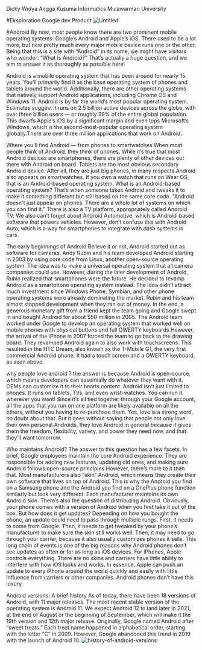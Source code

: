Dicky Widya Angga Kusuma
Informatics
Mulawarman University

#Eksploration Google dev Product
![Untitled](https://user-images.githubusercontent.com/54176971/134797077-b0181636-7983-4bb8-ad99-eac162f68d25.png)

#Android
By now, most people know there are two prominent mobile operating systems: Google’s Android and Apple’s iOS. There used to be a lot more, but now pretty much every major mobile device runs one or the other. Being that this is a site with “Android” in its name, we might have visitors who wonder: “What is Android?” That’s actually a huge question, and we aim to answer it as thoroughly as possible here!

Android is a mobile operating system that has been around for nearly 15 years. You’ll primarily find it as the base operating system of phones and tablets around the world. Additionally, there are other operating systems that natively support Android applications, including Chrome OS and Windows 11. Android is by far the world’s most popular operating system. Estimates suggest it runs on 2.5 billion active devices across the globe, with over three billion users — or roughly 39% of the entire global population. This dwarfs Apple’s iOS by a significant margin and even tops Microsoft’s Windows, which is the second-most-popular operating system globally.There are over three million applications that work on Android.

Where you’ll find Android — from phones to smartwatches
When most people think of Android, they think of phones. While it’s true that most Android devices are smartphones, there are plenty of other devices out there with Android on board. Tablets are the most obvious secondary Android device. After all, they are just big phones, in many respects.Android also appears on smartwatches. If you own a watch that runs on Wear OS, that is an Android-based operating system. What is an Android-based operating system? That’s when someone takes Android and tweaks it to make it something different but still based on the same core code. 
"Android doesn't just appear on phones. There are a whole lot of systems on which you can find it."
There is also a TV platform, appropriately called Android TV. We also can’t forget about Android Automotive, which is Android-based software that powers vehicles. However, don’t confuse this with Android Auto, which is a way for smartphones to integrate with dash systems in cars.

The early beginnings of Android
Believe it or not, Android started out as software for cameras. Andy Rubin and his team developed Android starting in 2003 by using core code from Linux, another open-source operating system. The idea was to make a universal operating system that all camera companies could use. 
  However, during the later development of Android, Rubin realized that smartphones were the future. He decided to revamp Android as a smartphone operating system instead. The idea didn’t attract much investment since Windows Phone, Symbian, and other phone operating systems were already dominating the market. Rubin and his team almost stopped development when they ran out of money.
  In the end, a generous monetary gift from a friend kept the team going and Google swept in and bought Android for about $50 million in 2005. The Android team worked under Google to develop an operating system that worked well on mobile phones with physical buttons and full QWERTY keyboards.However, the arrival of the iPhone in 2007 forced the team to go back to the drawing board. They revamped Android again to also work with touchscreens. This resulted in the HTC Dream, also known as the T-Mobile G1, the very first commercial Android phone. It had a touch screen and a QWERTY keyboard, as seen above.

why people love android ? the answer is because Android is open-source, which means developers can essentially do whatever they want with it. OEMs can customize it to their hearts content. Android isn’t just limited to phones. It runs on tablets, TVs, and even wrist-watches. You can run it wherever you want! Since it’s all tied together through your Google account, all the apps that you run on one platform are likely available on all the others, without you having to re-purchase them. 
  Yes, love is a strong word, no doubt about that. But it goes without saying that people not only love their own personal Androids, they love Android in general because it gives them the freedom, flexibility, variety, and power they need now, and that they’ll want tomorrow.
  
Who maintains Android?
The answer to this question has a few facets. In brief, Google employees maintain the core Android experience. They are responsible for adding new features, updating old ones, and making sure Android follows open-source principles.However, there’s more to it than that. Most manufacturers also “skin” Android, which means they create their own software that lives on top of Android. This is why the Android you find on a Samsung phone and the Android you find on a OnePlus phone function similarly but look very different. Each manufacturer maintains its own Android skin.
  There’s also the question of distributing Android. Obviously, your phone comes with a version of Android when you first take it out of the box. But how does it get updates? Depending on how you bought the phone, an update could need to pass through multiple rungs. First, it needs to come from Google. Then, it needs to get tweaked by your phone’s manufacturer to make sure the skin still works well. Then, it may need to go through your carrier, because it also usually customizes phones it sells. This long chain of events is one of the big reasons why Android phones don’t see updates as often or for as long as iOS devices. For iPhones, Apple controls everything. There are no skins and carriers have little ability to interfere with how iOS looks and works. In essence, Apple can push an update to every iPhone around the world quickly and easily with little influence from carriers or other companies. Android phones don’t have this luxury.
  
 Android versions: A brief history
 As of today, there have been 18 versions of Android, with 11 major releases. The most recent stable version of the operating system is Android 11. We expect Android 12 to land later in 2021, at the end of August or the beginning of September, which will make it the 19th version and 12th major release.
  Originally, Google named Android after “sweet treats.” Each treat name happened in alphabetical order, starting with the letter “C” in 2009. However, Google abandoned this trend in 2019 with the launch of Android 10.
![history-of-android-versions](https://user-images.githubusercontent.com/54176971/134797090-6d20a1ee-4221-41f0-919c-51bbf8da23ea.jpg)
